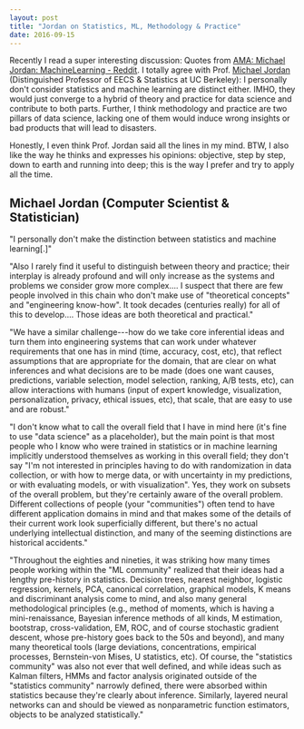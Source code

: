 ```yaml
---
layout: post
title: "Jordan on Statistics, ML, Methodology & Practice"
date: 2016-09-15
---
```


Recently I read a super interesting discussion: Quotes from [AMA: Michael Jordan: MachineLearning - Reddit](http://bit.ly/1NRdaba). I totally agree with Prof. [Michael Jordan](http://www.cs.berkeley.edu/~jordan/) (Distinguished Professor of EECS & Statistics at UC Berkeley): I personally don't consider statistics and machine learning are distinct either. IMHO, they would just converge to a hybrid of theory and practice for data science and contribute to both parts. Further, I think methodology and practice are two pillars of data science, lacking one of them would induce wrong insights or bad products that will lead to disasters.

Honestly, I even think Prof. Jordan said all the lines in my mind. BTW, I also like the way he thinks and expresses his opinions: objective, step by step, down to earth and running into deep; this is the way I prefer and try to apply all the time.

## Michael Jordan (Computer Scientist & Statistician)

"I personally don't make the distinction between statistics and machine learning[.]"

"Also I rarely find it useful to distinguish between theory and practice; their interplay is already profound and will only increase as the systems and problems we consider grow more complex.... I suspect that there are few people involved in this chain who don't make use of "theoretical concepts" and "engineering know-how". It took decades (centuries really) for all of this to develop.... Those ideas are both theoretical and practical."

"We have a similar challenge---how do we take core inferential ideas and turn them into engineering systems that can work under whatever requirements that one has in mind (time, accuracy, cost, etc), that reflect assumptions that are appropriate for the domain, that are clear on what inferences and what decisions are to be made (does one want causes, predictions, variable selection, model selection, ranking, A/B tests, etc), can allow interactions with humans (input of expert knowledge, visualization, personalization, privacy, ethical issues, etc), that scale, that are easy to use and are robust."

"I don't know what to call the overall field that I have in mind here (it's fine to use "data science" as a placeholder), but the main point is that most people who I know who were trained in statistics or in machine learning implicitly understood themselves as working in this overall field; they don't say "I'm not interested in principles having to do with randomization in data collection, or with how to merge data, or with uncertainty in my predictions, or with evaluating models, or with visualization". Yes, they work on subsets of the overall problem, but they're certainly aware of the overall problem. Different collections of people (your "communities") often tend to have different application domains in mind and that makes some of the details of their current work look superficially different, but there's no actual underlying intellectual distinction, and many of the seeming distinctions are historical accidents."

"Throughout the eighties and nineties, it was striking how many times people working within the "ML community" realized that their ideas had a lengthy pre-history in statistics. Decision trees, nearest neighbor, logistic regression, kernels, PCA, canonical correlation, graphical models, K means and discriminant analysis come to mind, and also many general methodological principles (e.g., method of moments, which is having a mini-renaissance, Bayesian inference methods of all kinds, M estimation, bootstrap, cross-validation, EM, ROC, and of course stochastic gradient descent, whose pre-history goes back to the 50s and beyond), and many many theoretical tools (large deviations, concentrations, empirical processes, Bernstein-von Mises, U statistics, etc). Of course, the "statistics community" was also not ever that well defined, and while ideas such as Kalman filters, HMMs and factor analysis originated outside of the "statistics community" narrowly defined, there were absorbed within statistics because they're clearly about inference. Similarly, layered neural networks can and should be viewed as nonparametric function estimators, objects to be analyzed statistically."

